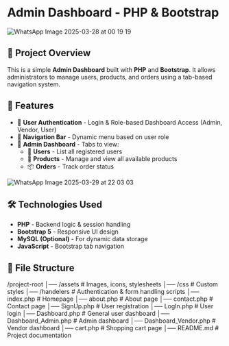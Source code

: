# Admin Dashboard - PHP & Bootstrap

![WhatsApp Image 2025-03-28 at 00 19 19](https://github.com/user-attachments/assets/72932a9e-ae87-438c-b276-40d7771914df)


## 📌 Project Overview
This is a simple **Admin Dashboard** built with **PHP** and **Bootstrap**. It allows administrators to manage users, products, and orders using a tab-based navigation system.

## 🚀 Features
- 🔹 **User Authentication** - Login & Role-based Dashboard Access (Admin, Vendor, User)
- 🔹 **Navigation Bar** - Dynamic menu based on user role
- 🔹 **Admin Dashboard** - Tabs to view:
  - 👤 **Users** - List all registered users
  - 🛒 **Products** - Manage and view all available products
  - 📦 **Orders** - Track order status
 
![WhatsApp Image 2025-03-29 at 22 03 03](https://github.com/user-attachments/assets/c7cae0a6-abd3-4f22-81fa-de7bb6c2a1fd)


## 🛠️ Technologies Used
- **PHP** - Backend logic & session handling
- **Bootstrap 5** - Responsive UI design
- **MySQL (Optional)** - For dynamic data storage
- **JavaScript** - Bootstrap tab navigation

## 📂 File Structure
/project-root │── /assets # Images, icons, stylesheets │── /css # Custom styles │── /handelers # Authentication & form handling scripts │── index.php # Homepage │── about.php # About page │── contact.php # Contact page │── SignUp.php # User registration │── LogIn.php # User login │── Dashboard.php # General user dashboard │── Dashboard_Admin.php # Admin dashboard │── Dashboard_Vendor.php # Vendor dashboard │── cart.php # Shopping cart page │── README.md # Project documentation
